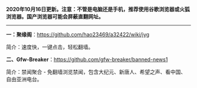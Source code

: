 **2020年10月16日更新。注意：不管是电脑还是手机，推荐使用谷歌浏览器或火狐浏览器。国产浏览器可能会屏蔽直翻网址。**


***

**一：聚缘阁**：https://github.com/hao23469/a32422/wiki/jyg

简介：速度快，一键点击，轻松翻墙。


**二、Gfw-Breaker**：https://github.com/gfw-breaker/banned-news1

简介：禁闻聚合 - 免翻墙浏览禁闻，包含大纪元、新唐人、希望之声、看中国、自由亚洲电台。